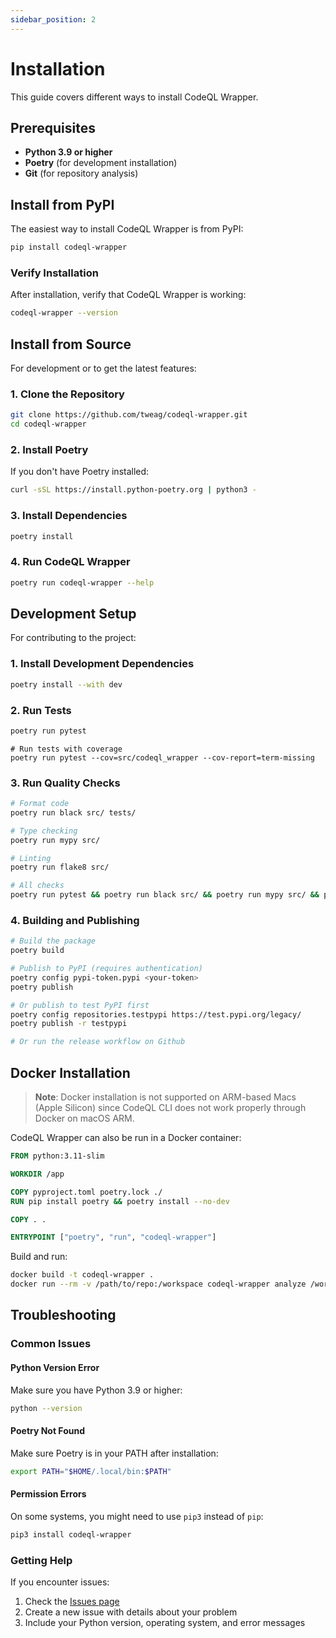 ```yaml
---
sidebar_position: 2
---
```


# Installation

This guide covers different ways to install CodeQL Wrapper.

## Prerequisites

- **Python 3.9 or higher**
- **Poetry** (for development installation)
- **Git** (for repository analysis)

## Install from PyPI

The easiest way to install CodeQL Wrapper is from PyPI:

```bash
pip install codeql-wrapper
```

### Verify Installation

After installation, verify that CodeQL Wrapper is working:

```bash
codeql-wrapper --version
```

## Install from Source

For development or to get the latest features:

### 1. Clone the Repository

```bash
git clone https://github.com/tweag/codeql-wrapper.git
cd codeql-wrapper
```

### 2. Install Poetry

If you don't have Poetry installed:

```bash
curl -sSL https://install.python-poetry.org | python3 -
```

### 3. Install Dependencies

```bash
poetry install
```

### 4. Run CodeQL Wrapper

```bash
poetry run codeql-wrapper --help
```

## Development Setup

For contributing to the project:

### 1. Install Development Dependencies

```bash
poetry install --with dev
```

### 2. Run Tests

```bash
poetry run pytest
```

```
# Run tests with coverage
poetry run pytest --cov=src/codeql_wrapper --cov-report=term-missing
```

### 3. Run Quality Checks

```bash
# Format code
poetry run black src/ tests/

# Type checking
poetry run mypy src/

# Linting
poetry run flake8 src/

# All checks
poetry run pytest && poetry run black src/ && poetry run mypy src/ && poetry run flake8 src/ 
```

### 4. Building and Publishing

```bash
# Build the package
poetry build

# Publish to PyPI (requires authentication)
poetry config pypi-token.pypi <your-token>
poetry publish

# Or publish to test PyPI first
poetry config repositories.testpypi https://test.pypi.org/legacy/
poetry publish -r testpypi

# Or run the release workflow on Github
```


## Docker Installation

> **Note**: Docker installation is not supported on ARM-based Macs (Apple Silicon) since CodeQL CLI does not work properly through Docker on macOS ARM.

CodeQL Wrapper can also be run in a Docker container:

```dockerfile
FROM python:3.11-slim

WORKDIR /app

COPY pyproject.toml poetry.lock ./
RUN pip install poetry && poetry install --no-dev

COPY . .

ENTRYPOINT ["poetry", "run", "codeql-wrapper"]
```

Build and run:

```bash
docker build -t codeql-wrapper .
docker run --rm -v /path/to/repo:/workspace codeql-wrapper analyze /workspace
```

## Troubleshooting

### Common Issues

#### Python Version Error
Make sure you have Python 3.9 or higher:

```bash
python --version
```

#### Poetry Not Found
Make sure Poetry is in your PATH after installation:

```bash
export PATH="$HOME/.local/bin:$PATH"
```

#### Permission Errors
On some systems, you might need to use `pip3` instead of `pip`:

```bash
pip3 install codeql-wrapper
```

### Getting Help

If you encounter issues:

1. Check the [Issues page](https://github.com/tweag/codeql-wrapper/issues)
2. Create a new issue with details about your problem
3. Include your Python version, operating system, and error messages


